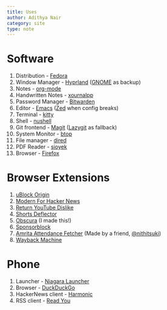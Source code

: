 ```yaml
---
title: Uses
author: Adithya Nair
category: site
type: note
---
```


# Software
1. Distribution - [Fedora](fedoraproject.org/)
2. Window Manager - [Hyprland](https://hypr.land/) ([GNOME](https://www.gnome.org/) as backup)
3. Notes - [org-mode](https://orgmode.org/)
4. Handwritten Notes - [xournalpp](https://github.com/xournalpp/xournalpp)
5. Password Manager - [Bitwarden](https://bitwarden.com/)
4. Editor - [Emacs](https://www.gnu.org/software/emacs/) ([Zed](https://zed.dev) when config breaks)
5. Terminal - [kitty](https://github.com/kovidgoyal/kitty)
7. Shell - [nushell](https://github.com/nushell/nushell)
8. Git frontend - [Magit](https://magit.vc/) ([Lazygit](https://github.com/jesseduffield/lazygit) as fallback)
8. System Monitor - [btop](https://github.com/aristocratos/btop)
9. File manager - [dired](https://www.gnu.org/software/emacs/manual/html_node/emacs/Dired.html)
10. PDF Reader - [sioyek](https://sioyek.info/)
11. Browser - [Firefox](https://www.mozilla.org/en-US/firefox/new/)

# Browser Extensions
1. [uBlock Origin](https://github.com/gorhill/uBlock)
2. [Modern For Hacker News](https://www.modernhn.com/)
3. [Return YouTube Dislike](https://returnyoutubedislike.com/)
4. [Shorts Deflector](https://evenevan.github.io/shorts-deflector/)
5. [Obscura](https://github.com/nairadithya/obscura) (I made this!)
6. [Sponsorblock](https://sponsor.ajay.app/)
6. [Amrita Attendance Fetcher](https://github.com/nithitsuki/attendance-grabber) (Made by a friend, [@nithitsuki](https://nithitsuki.com/))
7. [Wayback Machine](https://github.com/internetarchive/wayback-machine-webextension)

# Phone
1. Launcher - [Niagara Launcher](https://niagaralauncher.com/)
2. Browser - [DuckDuckGo](https://duckduckgo.com/app/unsupported?origin=funnel_marketing_website)
2. HackerNews client - [Harmonic](https://github.com/SimonHalvdansson/Harmonic-HN)
3. RSS client - [Read You](https://github.com/Ashinch/ReadYou)
